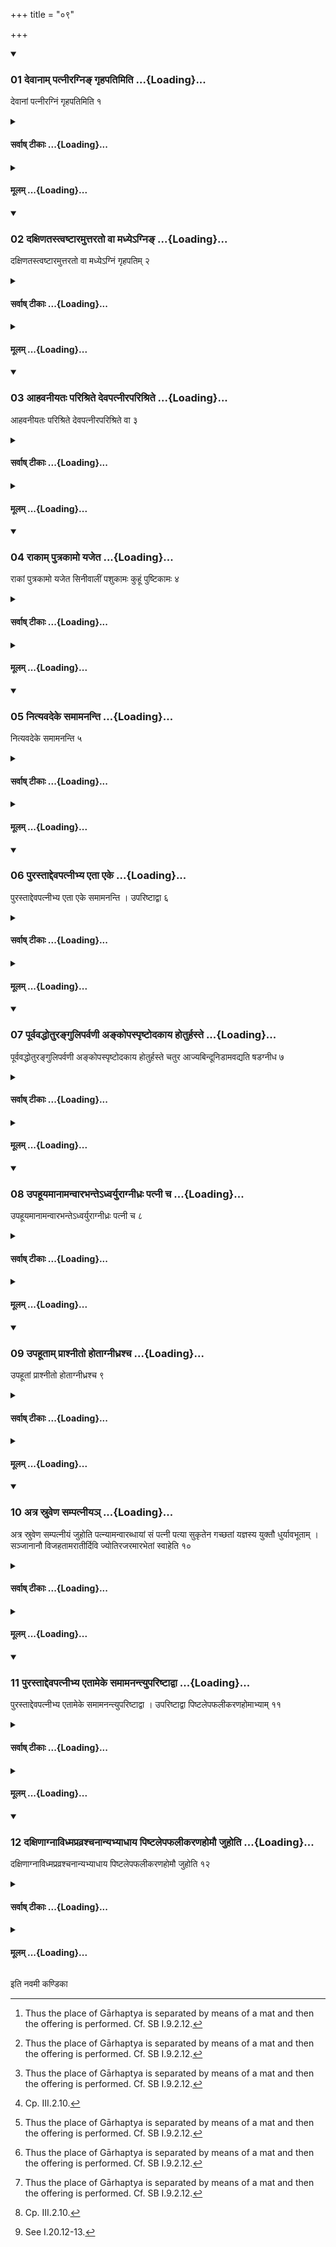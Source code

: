 +++
title = "०९"

+++

<div class="js_include" includetitle="true" newlevelforh1="3" unfilled url="/vedAH_yajuH/taittirIyam/sUtram/ApastambaH/shrautam/vishvAsa-prastutiH/03/09/01_devAnAm_patnIragni~N_gRhapatimiti.md">
<details open><summary><h3>01 देवानाम् पत्नीरग्निङ् गृहपतिमिति ...{Loading}...</h3></summary>

देवानां पत्नीरग्निं गृहपतिमिति १
</details>
</div>
<div class="js_include collapsed" newlevelforh1="4" title="सर्वाष् टीकाः" unfilled url="/vedAH_yajuH/taittirIyam/sUtram/ApastambaH/shrautam/sarvASh_TIkAH/03/09/01_devAnAm_patnIragni~N_gRhapatimiti.md">
<details><summary><h4>सर्वाष् टीकाः ...{Loading}...</h4></summary>
<details><summary>थिते</summary>

1. for wives of the gods, and for Agni-Gr̥hapati.
</details>
</details>
</div>
<div class="js_include collapsed" newlevelforh1="4" title="मूलम्" unfilled url="/vedAH_yajuH/taittirIyam/sUtram/ApastambaH/shrautam/mUlam/03/09/01_devAnAm_patnIragni~N_gRhapatimiti.md">
<details><summary><h4>मूलम् ...{Loading}...</h4></summary>

देवानां पत्नीरग्निं गृहपतिमिति १
</details>
</div>
<div class="js_include" includetitle="true" newlevelforh1="3" unfilled url="/vedAH_yajuH/taittirIyam/sUtram/ApastambaH/shrautam/vishvAsa-prastutiH/03/09/02_daxiNatastvaShTAramuttarato_vA_madhye-gni~N.md">
<details open><summary><h3>02 दक्षिणतस्त्वष्टारमुत्तरतो वा मध्येऽग्निङ् ...{Loading}...</h3></summary>

दक्षिणतस्त्वष्टारमुत्तरतो वा मध्येऽग्निं गृहपतिम् २
</details>
</div>
<div class="js_include collapsed" newlevelforh1="4" title="सर्वाष् टीकाः" unfilled url="/vedAH_yajuH/taittirIyam/sUtram/ApastambaH/shrautam/sarvASh_TIkAH/03/09/02_daxiNatastvaShTAramuttarato_vA_madhye-gni~N.md">
<details><summary><h4>सर्वाष् टीकाः ...{Loading}...</h4></summary>
<details><summary>थिते</summary>

2. Either to the south or to the north (of libation) to Soma he offers libation to Tvaṣṭr̥. (He offers a libation) to Agni Gr̥hapati in the middle of these two libations.
</details>
</details>
</div>
<div class="js_include collapsed" newlevelforh1="4" title="मूलम्" unfilled url="/vedAH_yajuH/taittirIyam/sUtram/ApastambaH/shrautam/mUlam/03/09/02_daxiNatastvaShTAramuttarato_vA_madhye-gni~N.md">
<details><summary><h4>मूलम् ...{Loading}...</h4></summary>

दक्षिणतस्त्वष्टारमुत्तरतो वा मध्येऽग्निं गृहपतिम् २
</details>
</div>
<div class="js_include" includetitle="true" newlevelforh1="3" unfilled url="/vedAH_yajuH/taittirIyam/sUtram/ApastambaH/shrautam/vishvAsa-prastutiH/03/09/03_AhavanIyataH_parishrite_devapatnIraparishrite.md">
<details open><summary><h3>03 आहवनीयतः परिश्रिते देवपत्नीरपरिश्रिते ...{Loading}...</h3></summary>

आहवनीयतः परिश्रिते देवपत्नीरपरिश्रिते वा ३
</details>
</div>
<div class="js_include collapsed" newlevelforh1="4" title="सर्वाष् टीकाः" unfilled url="/vedAH_yajuH/taittirIyam/sUtram/ApastambaH/shrautam/sarvASh_TIkAH/03/09/03_AhavanIyataH_parishrite_devapatnIraparishrite.md">
<details><summary><h4>सर्वाष् टीकाः ...{Loading}...</h4></summary>
<details><summary>थिते</summary>

3. (The offering) to wives of the gods should be made either in an enclosed placer or not enclosed place[^1] (but) away from the Āhavanīya.  

[^1]: Thus the place of Gārhaptya is separated by means of a mat and then the offering is performed. Cf. SB I.9.2.12.
</details>
</details>
</div>
<div class="js_include collapsed" newlevelforh1="4" title="मूलम्" unfilled url="/vedAH_yajuH/taittirIyam/sUtram/ApastambaH/shrautam/mUlam/03/09/03_AhavanIyataH_parishrite_devapatnIraparishrite.md">
<details><summary><h4>मूलम् ...{Loading}...</h4></summary>

आहवनीयतः परिश्रिते देवपत्नीरपरिश्रिते वा ३
</details>
</div>
<div class="js_include" includetitle="true" newlevelforh1="3" unfilled url="/vedAH_yajuH/taittirIyam/sUtram/ApastambaH/shrautam/vishvAsa-prastutiH/03/09/04_rAkAm_putrakAmo_yajeta.md">
<details open><summary><h3>04 राकाम् पुत्रकामो यजेत ...{Loading}...</h3></summary>

राकां पुत्रकामो यजेत सिनीवालीं पशुकामः कुहूं पुष्टिकामः ४
</details>
</div>
<div class="js_include collapsed" newlevelforh1="4" title="सर्वाष् टीकाः" unfilled url="/vedAH_yajuH/taittirIyam/sUtram/ApastambaH/shrautam/sarvASh_TIkAH/03/09/04_rAkAm_putrakAmo_yajeta.md">
<details><summary><h4>सर्वाष् टीकाः ...{Loading}...</h4></summary>
<details><summary>थिते</summary>

4. A (sacrificer) desirous of a son should perform offering to Rākā; a (sacrificer) desirous of cattle to Sinīvālī and a sacrificer desirous of prosperity to Kuhū.
</details>
</details>
</div>
<div class="js_include collapsed" newlevelforh1="4" title="मूलम्" unfilled url="/vedAH_yajuH/taittirIyam/sUtram/ApastambaH/shrautam/mUlam/03/09/04_rAkAm_putrakAmo_yajeta.md">
<details><summary><h4>मूलम् ...{Loading}...</h4></summary>

राकां पुत्रकामो यजेत सिनीवालीं पशुकामः कुहूं पुष्टिकामः ४
</details>
</div>
<div class="js_include" includetitle="true" newlevelforh1="3" unfilled url="/vedAH_yajuH/taittirIyam/sUtram/ApastambaH/shrautam/vishvAsa-prastutiH/03/09/05_nityavadeke_samAmananti.md">
<details open><summary><h3>05 नित्यवदेके समामनन्ति ...{Loading}...</h3></summary>

नित्यवदेके समामनन्ति ५
</details>
</div>
<div class="js_include collapsed" newlevelforh1="4" title="सर्वाष् टीकाः" unfilled url="/vedAH_yajuH/taittirIyam/sUtram/ApastambaH/shrautam/sarvASh_TIkAH/03/09/05_nityavadeke_samAmananti.md">
<details><summary><h4>सर्वाष् टीकाः ...{Loading}...</h4></summary>
<details><summary>थिते</summary>

5. According to the opinion of some (ritualists) these (offerings) are obligatory-like (and not simply based on desire of the sacrificer ).
</details>
</details>
</div>
<div class="js_include collapsed" newlevelforh1="4" title="मूलम्" unfilled url="/vedAH_yajuH/taittirIyam/sUtram/ApastambaH/shrautam/mUlam/03/09/05_nityavadeke_samAmananti.md">
<details><summary><h4>मूलम् ...{Loading}...</h4></summary>

नित्यवदेके समामनन्ति ५
</details>
</div>
<div class="js_include" includetitle="true" newlevelforh1="3" unfilled url="/vedAH_yajuH/taittirIyam/sUtram/ApastambaH/shrautam/vishvAsa-prastutiH/03/09/06_purastAddevapatnIbhya_etA_eke.md">
<details open><summary><h3>06 पुरस्ताद्देवपत्नीभ्य एता एके ...{Loading}...</h3></summary>

पुरस्ताद्देवपत्नीभ्य एता एके समामनन्ति । उपरिष्टाद्वा ६
</details>
</div>
<div class="js_include collapsed" newlevelforh1="4" title="सर्वाष् टीकाः" unfilled url="/vedAH_yajuH/taittirIyam/sUtram/ApastambaH/shrautam/sarvASh_TIkAH/03/09/06_purastAddevapatnIbhya_etA_eke.md">
<details><summary><h4>सर्वाष् टीकाः ...{Loading}...</h4></summary>
<details><summary>थिते</summary>

6. According to the opinion of some (ritualists) these (offerings to Rākā etc.) should be offered either before or after the offering to the wives of Gods.
</details>
</details>
</div>
<div class="js_include collapsed" newlevelforh1="4" title="मूलम्" unfilled url="/vedAH_yajuH/taittirIyam/sUtram/ApastambaH/shrautam/mUlam/03/09/06_purastAddevapatnIbhya_etA_eke.md">
<details><summary><h4>मूलम् ...{Loading}...</h4></summary>

पुरस्ताद्देवपत्नीभ्य एता एके समामनन्ति । उपरिष्टाद्वा ६
</details>
</div>
<div class="js_include" includetitle="true" newlevelforh1="3" unfilled url="/vedAH_yajuH/taittirIyam/sUtram/ApastambaH/shrautam/vishvAsa-prastutiH/03/09/07_pUrvavaddhoturanguliparvaNI_ankopaspRShTodakAya_hoturhaste.md">
<details open><summary><h3>07 पूर्ववद्धोतुरङ्गुलिपर्वणी अङ्कोपस्पृष्टोदकाय होतुर्हस्ते ...{Loading}...</h3></summary>

पूर्ववद्धोतुरङ्गुलिपर्वणी अङ्कोपस्पृष्टोदकाय होतुर्हस्ते चतुर आज्यबिन्दूनिडामवद्यति षडग्नीध ७
</details>
</div>
<div class="js_include collapsed" newlevelforh1="4" title="सर्वाष् टीकाः" unfilled url="/vedAH_yajuH/taittirIyam/sUtram/ApastambaH/shrautam/sarvASh_TIkAH/03/09/07_pUrvavaddhoturanguliparvaNI_ankopaspRShTodakAya_hoturhaste.md">
<details><summary><h4>सर्वाष् टीकाः ...{Loading}...</h4></summary>
<details><summary>थिते</summary>

7. Having applied ghee to the first two phalanxes of the right fore-finger of the Hotr̥ in the manner described earlier,[^1] after he (the Hotr̥) has touched water, he (the Adhvaryu) drops on his (Hotr̥'s) hand four drops of ghee as Iḍā. He drops six drops on the hand of the Āgnīdhra.  

[^1]: Cf. III.2.8.
</details>
</details>
</div>
<div class="js_include collapsed" newlevelforh1="4" title="मूलम्" unfilled url="/vedAH_yajuH/taittirIyam/sUtram/ApastambaH/shrautam/mUlam/03/09/07_pUrvavaddhoturanguliparvaNI_ankopaspRShTodakAya_hoturhaste.md">
<details><summary><h4>मूलम् ...{Loading}...</h4></summary>

पूर्ववद्धोतुरङ्गुलिपर्वणी अङ्कोपस्पृष्टोदकाय होतुर्हस्ते चतुर आज्यबिन्दूनिडामवद्यति षडग्नीध ७
</details>
</div>
<div class="js_include" includetitle="true" newlevelforh1="3" unfilled url="/vedAH_yajuH/taittirIyam/sUtram/ApastambaH/shrautam/vishvAsa-prastutiH/03/09/08_upahUyamAnAmanvArabhante-dhvaryurAgnIdhraH_patnI_cha.md">
<details open><summary><h3>08 उपहूयमानामन्वारभन्तेऽध्वर्युराग्नीध्रः पत्नी च ...{Loading}...</h3></summary>

उपहूयमानामन्वारभन्तेऽध्वर्युराग्नीध्रः पत्नी च ८
</details>
</div>
<div class="js_include collapsed" newlevelforh1="4" title="सर्वाष् टीकाः" unfilled url="/vedAH_yajuH/taittirIyam/sUtram/ApastambaH/shrautam/sarvASh_TIkAH/03/09/08_upahUyamAnAmanvArabhante-dhvaryurAgnIdhraH_patnI_cha.md">
<details><summary><h4>सर्वाष् टीकाः ...{Loading}...</h4></summary>
<details><summary>थिते</summary>

8. When (the Iḍā) is being invoked, the Adhvaryu, Āghīdhra, the wife of the Sacrificer touch it (the Iḍā)[^1]  

[^1]: Cp. III.2.8.
</details>
</details>
</div>
<div class="js_include collapsed" newlevelforh1="4" title="मूलम्" unfilled url="/vedAH_yajuH/taittirIyam/sUtram/ApastambaH/shrautam/mUlam/03/09/08_upahUyamAnAmanvArabhante-dhvaryurAgnIdhraH_patnI_cha.md">
<details><summary><h4>मूलम् ...{Loading}...</h4></summary>

उपहूयमानामन्वारभन्तेऽध्वर्युराग्नीध्रः पत्नी च ८
</details>
</div>
<div class="js_include" includetitle="true" newlevelforh1="3" unfilled url="/vedAH_yajuH/taittirIyam/sUtram/ApastambaH/shrautam/vishvAsa-prastutiH/03/09/09_upahUtAm_prAshnIto_hotAgnIdhrashcha.md">
<details open><summary><h3>09 उपहूताम् प्राश्नीतो होताग्नीध्रश्च ...{Loading}...</h3></summary>

उपहूतां प्राश्नीतो होताग्नीध्रश्च ९
</details>
</div>
<div class="js_include collapsed" newlevelforh1="4" title="सर्वाष् टीकाः" unfilled url="/vedAH_yajuH/taittirIyam/sUtram/ApastambaH/shrautam/sarvASh_TIkAH/03/09/09_upahUtAm_prAshnIto_hotAgnIdhrashcha.md">
<details><summary><h4>सर्वाष् टीकाः ...{Loading}...</h4></summary>
<details><summary>थिते</summary>

9. After the Iḍā has been invoked the Hotr̥ and the Āgnīdhra eat it.[^2]  

[^2]: Cp. III.2.10.
</details>
</details>
</div>
<div class="js_include collapsed" newlevelforh1="4" title="मूलम्" unfilled url="/vedAH_yajuH/taittirIyam/sUtram/ApastambaH/shrautam/mUlam/03/09/09_upahUtAm_prAshnIto_hotAgnIdhrashcha.md">
<details><summary><h4>मूलम् ...{Loading}...</h4></summary>

उपहूतां प्राश्नीतो होताग्नीध्रश्च ९
</details>
</div>
<div class="js_include" includetitle="true" newlevelforh1="3" unfilled url="/vedAH_yajuH/taittirIyam/sUtram/ApastambaH/shrautam/vishvAsa-prastutiH/03/09/10_atra_sruveNa_sampatnIya~n.md">
<details open><summary><h3>10 अत्र स्रुवेण सम्पत्नीयञ् ...{Loading}...</h3></summary>

अत्र स्रुवेण सम्पत्नीयं जुहोति पत्न्यामन्वारब्धायां सं पत्नी पत्या सुकृतेन गच्छतां यज्ञस्य युक्तौ धुर्यावभूताम् । सञ्जानानौ विजहतामरातीर्दिवि ज्योतिरजरमारभेतां स्वाहेति १०
</details>
</div>
<div class="js_include collapsed" newlevelforh1="4" title="सर्वाष् टीकाः" unfilled url="/vedAH_yajuH/taittirIyam/sUtram/ApastambaH/shrautam/sarvASh_TIkAH/03/09/10_atra_sruveNa_sampatnIya~n.md">
<details><summary><h4>सर्वाष् टीकाः ...{Loading}...</h4></summary>
<details><summary>थिते</summary>

10. At this stage (the Adhvaryu) offers the Saṁpatnīya-libation. (In it) while the wife of the sacrificer is touching him (the Adhvaryu) he offers a libation of ghee with sam patnī patyā...[^1]  

[^1]: TB III.7.5.11.
</details>
</details>
</div>
<div class="js_include collapsed" newlevelforh1="4" title="मूलम्" unfilled url="/vedAH_yajuH/taittirIyam/sUtram/ApastambaH/shrautam/mUlam/03/09/10_atra_sruveNa_sampatnIya~n.md">
<details><summary><h4>मूलम् ...{Loading}...</h4></summary>

अत्र स्रुवेण सम्पत्नीयं जुहोति पत्न्यामन्वारब्धायां सं पत्नी पत्या सुकृतेन गच्छतां यज्ञस्य युक्तौ धुर्यावभूताम् । सञ्जानानौ विजहतामरातीर्दिवि ज्योतिरजरमारभेतां स्वाहेति १०
</details>
</div>
<div class="js_include" includetitle="true" newlevelforh1="3" unfilled url="/vedAH_yajuH/taittirIyam/sUtram/ApastambaH/shrautam/vishvAsa-prastutiH/03/09/11_purastAddevapatnIbhya_etAmeke_samAmanantyupariShTAdvA.md">
<details open><summary><h3>11 पुरस्ताद्देवपत्नीभ्य एतामेके समामनन्त्युपरिष्टाद्वा ...{Loading}...</h3></summary>

पुरस्ताद्देवपत्नीभ्य एतामेके समामनन्त्युपरिष्टाद्वा । उपरिष्टाद्वा पिष्टलेपफलीकरणहोमाभ्याम् ११
</details>
</div>
<div class="js_include collapsed" newlevelforh1="4" title="सर्वाष् टीकाः" unfilled url="/vedAH_yajuH/taittirIyam/sUtram/ApastambaH/shrautam/sarvASh_TIkAH/03/09/11_purastAddevapatnIbhya_etAmeke_samAmanantyupariShTAdvA.md">
<details><summary><h4>सर्वाष् टीकाः ...{Loading}...</h4></summary>
<details><summary>थिते</summary>

11. According to the opinion of some (ritualists) this libation (should be performed) before the offering to the wives of gods; or after (it); or it may be offered after the oblations of the stickings of flour and the chaff of grains.[^1]  

[^1]: i.e. after III. 10.2.
</details>
</details>
</div>
<div class="js_include collapsed" newlevelforh1="4" title="मूलम्" unfilled url="/vedAH_yajuH/taittirIyam/sUtram/ApastambaH/shrautam/mUlam/03/09/11_purastAddevapatnIbhya_etAmeke_samAmanantyupariShTAdvA.md">
<details><summary><h4>मूलम् ...{Loading}...</h4></summary>

पुरस्ताद्देवपत्नीभ्य एतामेके समामनन्त्युपरिष्टाद्वा । उपरिष्टाद्वा पिष्टलेपफलीकरणहोमाभ्याम् ११
</details>
</div>
<div class="js_include" includetitle="true" newlevelforh1="3" unfilled url="/vedAH_yajuH/taittirIyam/sUtram/ApastambaH/shrautam/vishvAsa-prastutiH/03/09/12_daxiNAgnAvidhmapravrashchanAnyabhyAdhAya_piShTalepaphalIkaraNahomau_juhoti.md">
<details open><summary><h3>12 दक्षिणाग्नाविध्मप्रव्रश्चनान्यभ्याधाय पिष्टलेपफलीकरणहोमौ जुहोति ...{Loading}...</h3></summary>

दक्षिणाग्नाविध्मप्रव्रश्चनान्यभ्याधाय पिष्टलेपफलीकरणहोमौ जुहोति १२
</details>
</div>
<div class="js_include collapsed" newlevelforh1="4" title="सर्वाष् टीकाः" unfilled url="/vedAH_yajuH/taittirIyam/sUtram/ApastambaH/shrautam/sarvASh_TIkAH/03/09/12_daxiNAgnAvidhmapravrashchanAnyabhyAdhAya_piShTalepaphalIkaraNahomau_juhoti.md">
<details><summary><h4>सर्वाष् टीकाः ...{Loading}...</h4></summary>
<details><summary>थिते</summary>

12. Having thrown the splinters of fluel[^1] in the Dakṣiṇa fire he offers the oblations of the stickings of flour[^2] and the chaff of grains.[^3]  

[^1]: See I.6.3; TB III.3.9.9.  

[^2]: See III.8.1.  

[^3]: See I.20.12-13.
</details>
</details>
</div>
<div class="js_include collapsed" newlevelforh1="4" title="मूलम्" unfilled url="/vedAH_yajuH/taittirIyam/sUtram/ApastambaH/shrautam/mUlam/03/09/12_daxiNAgnAvidhmapravrashchanAnyabhyAdhAya_piShTalepaphalIkaraNahomau_juhoti.md">
<details><summary><h4>मूलम् ...{Loading}...</h4></summary>

दक्षिणाग्नाविध्मप्रव्रश्चनान्यभ्याधाय पिष्टलेपफलीकरणहोमौ जुहोति १२
</details>
</div>

  
इति नवमी कण्डिका 
